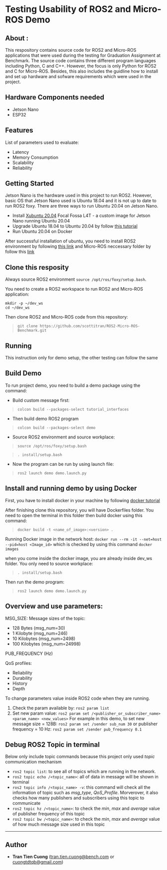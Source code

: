 # Testing Usability of ROS2 and Micro-ROS Demo

## About : 
This respository contains source code for ROS2 and Micro-ROS applications that were used during the testing for Graduation Assignment at Benchmark. The source code contains three different program languages including Python, C and C++. However, the focus is only Python for ROS2 and C for Micro-ROS. 
Besides, this also includes the guidline how to install and set up hardware and sofware requirements which were used in the project. 

## Hardware Components needed
- Jetson Nano
- ESP32 

## Features
List of parameters used to evaluate:
- Latency
- Memory Consumption
- Scalability
- Reliability


## Getting Started 
Jetson Nano is the hardware used in this project to run ROS2. However, basic OS that Jetson Nano used is Ubuntu 18.04 and it is not up to date to run ROS2 foxy. There are three ways to run Ubuntu 20.04 on Jetson Nano. 
- Install [Xubuntu 20.04](https://forums.developer.nvidia.com/t/xubuntu-20-04-focal-fossa-l4t-r32-3-1-custom-image-for-the-jetson-nano/121768) Focal Fossa L4T - a custom image for Jetson Nano running Ubuntu 20.04 
- Upgrade Ubuntu 18.04 to Ubuntu 20.04 by follow [this tutorial](https://qengineering.eu/install-ubuntu-20.04-on-jetson-nano.html)
- Run Ubuntu 20.04 on Docker

After successful installation of ubuntu, you need to install ROS2 environment by following [this link](https://docs.ros.org/en/foxy/Installation/Ubuntu-Install-Debians.html) and Micro-ROS neccessary folder by follow this [link](https://micro.ros.org/docs/tutorials/core/first_application_linux/)

## Clone this resposity 
Always source ROS2 environment `source /opt/ros/foxy/setup.bash`.

You need to create a ROS2 workspace to run ROS2 and Micro-ROS application:
```
mkdir -p ~/dev_ws
cd ~/dev_ws
 ```
Then clone ROS2 and Micro-ROS code from this repository:

> `git clone https://github.com/scottitran/ROS2-Micro-ROS-Benchmark.git`

## Running 
This instruction only for demo setup, the other testing can follow the same
## Build Demo
To run project demo, you need to build a demo package using the command:

- Build custom message first:
> `colcon build --packages-select tutorial_interfaces`

- Then build demo ROS2 program
> `colcon build --packages-select demo`

- Source ROS2 environment and source workplace: 
> `source /opt/ros/foxy/setup.bash`

> `. install/setup.bash`

- Now the program can be run by using launch file:

> `ros2 launch demo demo.launch.py`


## Install and running demo by using Docker
First, you have to install docker in your machine by following [docker tutorial](https://docs.docker.com/engine/install/)

After finishing clone this repository, you will have Dockerfiles folder. You need to open the terminal in this folder then build docker using this command:

> `docker build -t <name_of_image>:<version> . `

Running Docker image in the network host:
`docker run --rm -it --net=host --pid=host <Image_id>` which is checked by using this command `docker images`

when you come inside the docker image, you are already inside dev_ws folder. You only need to source workplace: 
> `. install/setup.bash`

Then run the demo program: 

> `ros2 launch demo demo.launch.py`


## Overview and use parameters:
MSG_SIZE: Message sizes of the topic:
- 128 Bytes (msg_num=30)
- 1 Kilobyte (msg_num=246)
- 10 Kilobytes (msg_num=2498)
- 100 Kilobytes (msg_num=24998)

PUB_FREQUENCY (Hz)

QoS profiles:
- Reliability
- Durability
- History 
- Depth

To change parameters value inside ROS2 code when they are running. 

1. Check the param available by: `ros2 param list`
2. Set new param value: `ros2 param set /<publisher_or_subscriber_name> <param_name> <new_values>`
For example in this demo, to set new message size = 128B: `ros2 param set /sender sub_num 30` or publisher frequency = 10 Hz: `ros2 param set /sender pub_frequency 0.1`

## Debug ROS2 Topic in terminal
Below only include topic commands because this project only used _topic_ communication mechanism
- `ros2 topic list`: to see all of topics which are running in the network.
- `ros2 topic echo /<topic_name>`: all of data in message will be shown in terminal 
- `ros2 topic info /<topic_name> -v`: this command will check all the information of topic such as _msg_type_, _QoS_Profile_. Morverover, it also checks how many publishers and subscribers using this topic to communicate
- `ros2 topic hz /<topic_name>`: to check the _min_, _max_ and _average_ value of publisher frequency of this topic
- `ros2 topic bw /<topic_name>`: to check the _min_, _max_ and _average_ value of how much message size used in this topic

---
## Author 
  - **Tran Tien Cuong** (tran.tien.cuong@bench.com or cuongtdtqb@gmail.com)
